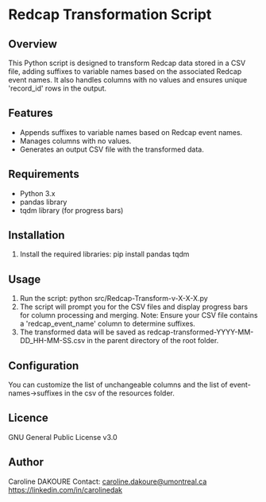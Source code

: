 # Redcap Transformation Script

## Overview

This Python script is designed to transform Redcap data stored in a CSV file, adding suffixes to variable names based on the associated Redcap event names. It also handles columns with no values and ensures unique 'record_id' rows in the output.

## Features

- Appends suffixes to variable names based on Redcap event names.
- Manages columns with no values.
- Generates an output CSV file with the transformed data.

## Requirements

- Python 3.x
- pandas library
- tqdm library (for progress bars)

## Installation
1. Install the required libraries:
pip install pandas tqdm

## Usage

1. Run the script: python src/Redcap-Transform-v-X-X-X.py
2. The script will prompt you for the CSV files and display progress bars for column processing and merging. 
Note: Ensure your CSV file contains a 'redcap_event_name' column to determine suffixes.
3. The transformed data will be saved as redcap-transformed-YYYY-MM-DD_HH-MM-SS.csv in the parent directory of the root folder.

## Configuration
You can customize the list of unchangeable columns and the list of event-names->suffixes in the csv of the resources folder.

## Licence
GNU General Public License v3.0

## Author
Caroline DAKOURE
Contact: caroline.dakoure@umontreal.ca
https://linkedin.com/in/carolinedak